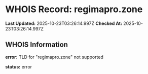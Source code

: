# WHOIS Record: regimapro.zone

**Last Updated:** 2025-10-23T03:26:14.997Z
**Checked At:** 2025-10-23T03:26:14.997Z

## WHOIS Information

**error:** TLD for "regimapro.zone" not supported

**status:** error

